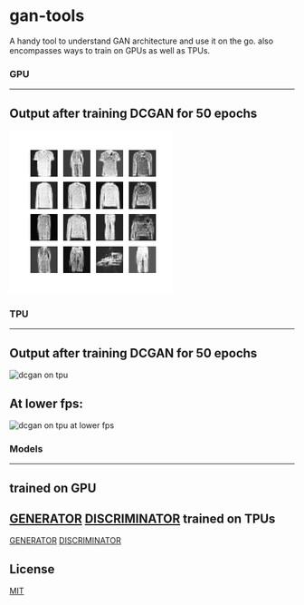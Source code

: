 # gan-tools
A handy tool to understand GAN architecture and use it on the go. also encompasses ways to train on GPUs as well as TPUs.

### GPU
----
Output after training DCGAN for 50 epochs
----
![dcgan on gpu](https://github.com/ravis2114/gan-tools/blob/main/output/dcgan.gif)

### TPU
----
Output after training DCGAN for 50 epochs
----
![dcgan on tpu](https://github.com/ravis2114/gan-tools/blob/main/output/dcgan_tpu.gif)

At lower fps:
----
![dcgan on tpu at lower fps](https://github.com/ravis2114/gan-tools/blob/main/output/dcgan_tpu_fps.gif)

### Models
----
trained on GPU
----
[GENERATOR][link5]
[DISCRIMINATOR][link4]
trained on TPUs
----
[GENERATOR][link7]
[DISCRIMINATOR][link6]

License
--
[MIT][link1]


[link1]: <https://github.com/ravis2114/gan-tools/blob/main/LICENSE>
[link4]: <https://github.com/ravis2114/gan-tools/blob/main/models/GPU/discriminator.h5>
[link5]: <https://github.com/ravis2114/gan-tools/blob/main/models/GPU/generator.h5>
[link6]: <https://github.com/ravis2114/gan-tools/blob/main/models/TPU/discriminator_tpu.h5>
[link7]: <https://github.com/ravis2114/gan-tools/blob/main/models/TPU/generator_tpu.h5>
